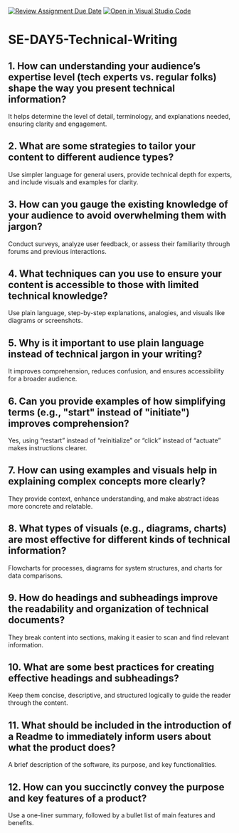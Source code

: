 [![Review Assignment Due Date](https://classroom.github.com/assets/deadline-readme-button-22041afd0340ce965d47ae6ef1cefeee28c7c493a6346c4f15d667ab976d596c.svg)](https://classroom.github.com/a/zsAR-pyY)
[![Open in Visual Studio Code](https://classroom.github.com/assets/open-in-vscode-2e0aaae1b6195c2367325f4f02e2d04e9abb55f0b24a779b69b11b9e10269abc.svg)](https://classroom.github.com/online_ide?assignment_repo_id=18931952&assignment_repo_type=AssignmentRepo)
# SE-DAY5-Technical-Writing
## 1. How can understanding your audience’s expertise level (tech experts vs. regular folks) shape the way you present technical information?
It helps determine the level of detail, terminology, and explanations needed, ensuring clarity and engagement.
## 2. What are some strategies to tailor your content to different audience types?
Use simpler language for general users, provide technical depth for experts, and include visuals and examples for clarity.
## 3. How can you gauge the existing knowledge of your audience to avoid overwhelming them with jargon?
Conduct surveys, analyze user feedback, or assess their familiarity through forums and previous interactions.
## 4. What techniques can you use to ensure your content is accessible to those with limited technical knowledge?
Use plain language, step-by-step explanations, analogies, and visuals like diagrams or screenshots.
## 5. Why is it important to use plain language instead of technical jargon in your writing?
It improves comprehension, reduces confusion, and ensures accessibility for a broader audience.
## 6. Can you provide examples of how simplifying terms (e.g., "start" instead of "initiate") improves comprehension?
Yes, using “restart” instead of “reinitialize” or “click” instead of “actuate” makes instructions clearer.
## 7. How can using examples and visuals help in explaining complex concepts more clearly?
They provide context, enhance understanding, and make abstract ideas more concrete and relatable.
## 8. What types of visuals (e.g., diagrams, charts) are most effective for different kinds of technical information?
Flowcharts for processes, diagrams for system structures, and charts for data comparisons.
## 9. How do headings and subheadings improve the readability and organization of technical documents?
They break content into sections, making it easier to scan and find relevant information.
## 10. What are some best practices for creating effective headings and subheadings?
Keep them concise, descriptive, and structured logically to guide the reader through the content.
## 11. What should be included in the introduction of a Readme to immediately inform users about what the product does?
A brief description of the software, its purpose, and key functionalities.
## 12. How can you succinctly convey the purpose and key features of a product?
Use a one-liner summary, followed by a bullet list of main features and benefits.
